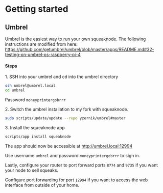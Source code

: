 # Getting started

## Umbrel

Umbrel is the easiest way to run your own squeaknode.
The following instructions are modified from here: https://github.com/getumbrel/umbrel/blob/master/apps/README.md#32-testing-on-umbrel-os-raspberry-pi-4

#### Steps

1\. SSH into your umbrel and cd into the umbrel directory

```sh
ssh umbrel@umbrel.local
cd umbrel
```

Password `moneyprintergobrrr`

2\. Switch the umbrel installation to my fork with squeaknode.

```sh
sudo scripts/update/update --repo yzernik/umbrel#master
```

3\. Install the squeaknode app

```sh
scripts/app install squeaknode
```

The app should now be accessible at http://umbrel.local:12994

Use username `umbrel` and password `moneyprintergobrrr` to sign in.

Lastly, configure your router to port forward ports `8774` and `9735` if you want your node to sell squeaks.

Configure port forwarding for port `12994` if you want to access the web interface from outside of your home.
